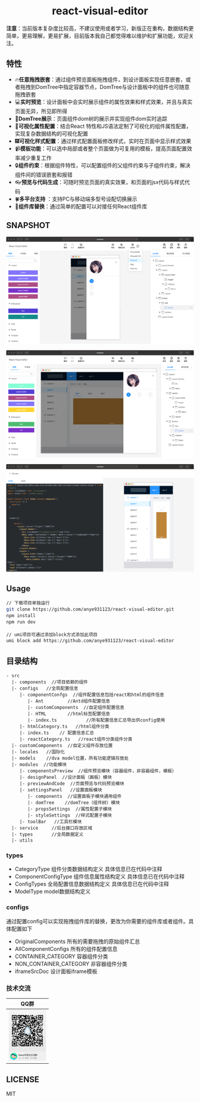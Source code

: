 <h1 align='center'>react-visual-editor</h1>

**注意**：当前版本复杂度比较高，不建议使用或者学习，新版正在重构，数据结构更简单，更易理解，更易扩展，目前版本我自己都觉得难以维护和扩展功能，欢迎关注。
## 特性

- :fire:**任意拖拽嵌套**：通过组件预览面板拖拽组件，到设计面板实现任意嵌套，或者拖拽到DomTree中指定容器节点，DomTree与设计面板中的组件也可随意拖拽嵌套
- :computer:**实时预览**：设计面板中会实时展示组件的属性效果和样式效果，并且与真实页面无异，所见即所得
- :christmas_tree:**DomTree展示**：页面组件dom树的展示并实现组件dom实时追踪
- :gift:**可视化属性配置**：结合React 特性和JS语法定制了可视化的组件属性配置，实现复杂数据结构的可视化配置
- :fireworks:**可视化样式配置**：通过样式配置面板修改样式，实时在页面中显示样式效果
- :video_camera:**模板功能**：可以选中局部或者整个页面做为可复用的模板，提高页面配置效率减少重复工作
- :lock:**组件约束**：根据组件特性，可以配置组件的父组件约束与子组件约束，解决组件间的错误嵌套和报错
- :eyeglasses:**预览与代码生成**：可随时预览页面的真实效果，和页面的jsx代码与样式代码
- :four_leaf_clover:**多平台支持** ：支持PC与移动端多型号设配切换展示
- :dvd:**组件库替换**：通过简单的配置可以对接任何React组件库

## SNAPSHOT
![mobile](docs/mobile.png)

![PC](docs/pc.png)

![Code](docs/Code.png)

## Usage

```sh
// 下载项目单独运行
git clone https://github.com/anye931123/react-visual-editor.git
npm install 
npm run dev

// umi项目可通过添加block方式添加此项目
umi block add https://github.com/anye931123/react-visual-editor
```
## 目录结构
```
- src
  |- components  //项目依赖的组件
  |- configs   //全局配置信息
     |- componentConfgs  //组件配置信息包括react和html的组件信息
        |- Ant         //Antd组件配置信息
        |- customComponents  //自定组件配置信息
        |- HTML        //html标签配置信息
        |- index.ts           //所有配置信息汇总导出供config使用
     |- htmlCategory.ts   //html组件分类
     |- index.ts    // 配置信息汇总
     |- reactCategory.ts   //react组件分类组件分类
  |- customComponents  //自定义组件存放位置
  |- locales   //国际化
  |- models    //dva model位置，所有功能逻辑存放处
  |- modules  //功能模块
     |- componentsPreview  //组件预览模块（容器组件，非容器组件，模板）
     |- designPanel  //设计面板（画板）模块
     |- previewAndCode  //页面预览与代码预览模块
     |- settingsPanel   //设置面板模块
        |- components  //设置面板子模块通用组件
        |- domTree    //domTree（组件树）模块
        |- propsSettings  //属性配置子模块
        |- styleSettings  //样式配置子模块
     |- toolBar   //工具栏模块
  |- service     //后台接口存放区域
  |- types       //全局数据定义
  |- utils  
```
### types
- CategoryType 组件分类数据结构定义 具体信息已在代码中注释
- ComponentConfigType  组件信息属性结构定义 具体信息已在代码中注释
- ConfigTypes   全局配置信息数据结构定义 具体信息已在代码中注释
- ModelType   model数据结构定义

### configs
通过配置config可以实现拖拽组件库的替换，更改为你需要的组件库或者组件。具体配置如下
- OriginalComponents 所有的需要拖拽的原始组件汇总
- AllComponentConfigs 所有的组件配置信息
- CONTAINER_CATEGORY 容器组件分类
- NON_CONTAINER_CATEGORY 非容器组件分类
- iframeSrcDoc 设计面板iframe模板
### 技术交流
| QQ群 |
| --- |
| <img src="./docs/QQ.jpeg" width="100" />

## LICENSE

MIT
